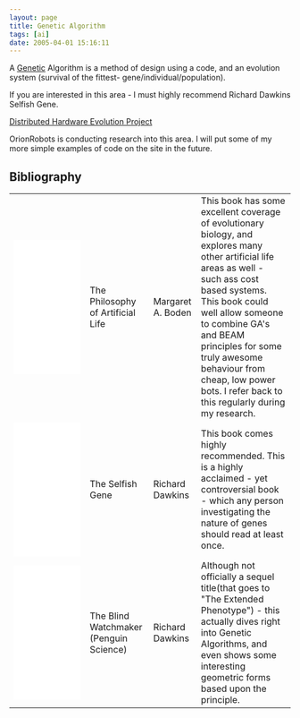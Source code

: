```yaml
---
layout: page
title: Genetic Algorithm
tags: [ai]
date: 2005-04-01 15:16:11
---
```

A [Genetic](/wiki/genetic.html "This word describes the system used by all known biological lifeforms to store sticky (permanent) or static data.") Algorithm is a method of design using a code, and an evolution system (survival of the fittest- gene/individual/population).

If you are interested in this area - I must highly recommend Richard Dawkins Selfish Gene.

[Distributed Hardware Evolution Project](http://www.dhep.ga/)

OrionRobots is conducting research into this area. I will put some of my more simple examples of code on the site in the future.

## Bibliography

<table class="normal" id="fancytable_1">
<tr>
    <td><iframe style="width:120px;height:240px;" marginwidth="0" marginheight="0" scrolling="no" frameborder="0" src="//ws-eu.amazon-adsystem.com/widgets/q?ServiceVersion=20070822&OneJS=1&Operation=GetAdHtml&MarketPlace=GB&source=ss&ref=as_ss_li_til&ad_type=product_link&tracking_id=orionrobots-21&marketplace=amazon&region=GB&placement=0198751559&asins=0198751559&linkId=f7801bf3aa42e4d7987b86bcdb5053ec&show_border=true&link_opens_in_new_window=true"></iframe></td>
    <td>The Philosophy of Artificial Life</td>
    <td>Margaret A. Boden</td>
    <td>This book has some excellent coverage of evolutionary biology, and explores many other artificial life areas as well - such ass cost based systems. This book could well allow someone to combine GA's and BEAM principles for some truly awesome behaviour from cheap, low power bots. I refer back to this regularly during my research.</td>
</tr>
<tr>
    <td> <iframe style="width:120px;height:240px;" marginwidth="0" marginheight="0" scrolling="no" frameborder="0" src="//ws-eu.amazon-adsystem.com/widgets/q?ServiceVersion=20070822&OneJS=1&Operation=GetAdHtml&MarketPlace=GB&source=ss&ref=as_ss_li_til&ad_type=product_link&tracking_id=orionrobots-21&marketplace=amazon&region=GB&placement=0198788606&asins=0198788606&linkId=7364afe7cc98a9b8b3010da43ac39054&show_border=true&link_opens_in_new_window=true"></iframe> </td>
    <td>The Selfish Gene</td>
    <td>Richard Dawkins</td>
    <td>This book comes highly recommended. This is a highly acclaimed - yet controversial book - which any person investigating the nature of genes should read at least once.</td>
</tr>
<tr>
    <td><iframe style="width:120px;height:240px;" marginwidth="0" marginheight="0" scrolling="no" frameborder="0" src="//ws-eu.amazon-adsystem.com/widgets/q?ServiceVersion=20070822&OneJS=1&Operation=GetAdHtml&MarketPlace=GB&source=ss&ref=as_ss_li_til&ad_type=product_link&tracking_id=orionrobots-21&marketplace=amazon&region=GB&placement=0393351491&asins=0393351491&linkId=eea042bc1d2957822a21e3cc10b3d26e&show_border=true&link_opens_in_new_window=true"></iframe></td>
    <td>The Blind Watchmaker (Penguin Science)</td>
    <td>Richard Dawkins</td>
    <td>Although not officially a sequel title(that goes to "The Extended Phenotype") - this actually dives right into Genetic Algorithms, and even shows some interesting geometric forms based upon the principle.</td>
</tr>
</table>
